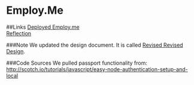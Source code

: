 Employ.Me
=========

##Links
  [Deployed Employ.me](http://employme-dsan.rhcloud.com/)<br>
  [Reflection](./documents/Reflection.pdf)

###Note
  We updated the design document. It is called [Revised Revised Design](./documents/RevisedRevisedDesign.pdf).

###Code Sources
We pulled passport functionality from:
http://scotch.io/tutorials/javascript/easy-node-authentication-setup-and-local


